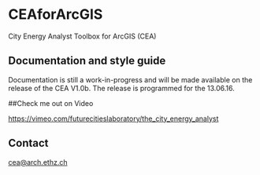 # CEAforArcGIS

City Energy Analyst Toolbox for ArcGIS (CEA)

## Documentation and style guide

Documentation is still a work-in-progress and will be made available on the release of the CEA V1.0b.
The release is programmed for the 13.06.16.

##Check me out on Video

https://vimeo.com/futurecitieslaboratory/the_city_energy_analyst

## Contact

cea@arch.ethz.ch



